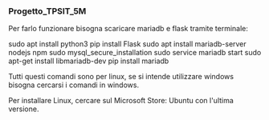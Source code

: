 ### Progetto_TPSIT_5M

Per farlo funzionare bisogna scaricare mariadb e flask tramite terminale:

sudo apt install python3
pip install Flask
sudo apt install mariadb-server nodejs npm
sudo mysql_secure_installation
sudo service mariadb start
sudo apt-get install libmariadb-dev
pip install mariadb

Tutti questi comandi sono per linux, se si intende utilizzare windows bisogna cercarsi i comandi in windows.

Per installare Linux, cercare sul Microsoft Store: Ubuntu con l'ultima versione.
